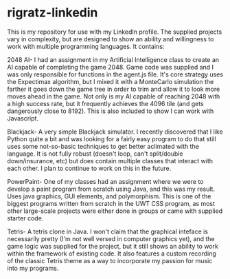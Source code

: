 # rigratz-linkedin
This is my repository for use with my LinkedIn profile. The supplied projects vary in complexity, but are designed to show an ability and willingness to work with multiple programming languages. It contains:

2048 AI- I had an assignment in my Artificial Intelligence class to create an AI capable of completing the game 2048. Game code was supplied and I was only responsible for functions in the agent.js file. It's core strategy uses the Expectimax algorithm, but I mixed it with a MonteCarlo simulation the farther it goes down the game tree in order to trim and allow it to look more moves ahead in the game. Not only is my AI capable of reaching 2048 with a high success rate, but it frequently achieves the 4096 tile (and gets dangerously close to 8192). This is also included to show I can work with Javascript.

Blackjack- A very simple Blackjack simulator. I recently discovered that I like Python quite a bit and was looking for a fairly easy program to do that still uses some not-so-basic techniques to get better aclimated with the language. It is not fully robust (doesn't loop, can't split/double down/insurance, etc) but does contain multiple classes that interact with each other. I plan to continue to work on this in the future.

PowerPaint- One of my classes had an assignment where we were to develop a paint program from scratch using Java, and this was my result. Uses java graphics, GUI elements, and polymorphism. This is one of the biggest programs written from scratch in the UWT CSS program, as most other large-scale projects were either done in groups or came with supplied starter code.

Tetris- A tetris clone in Java. I won't claim that the graphical inteface is necessarily pretty (I'm not well versed in computer graphics yet), and the game logic was supplied for the project, but it still shows an ability to work within the framework of existing code. It also features a custom recording of the classic Tetris theme as a way to incorporate my passion for music into my programs.
